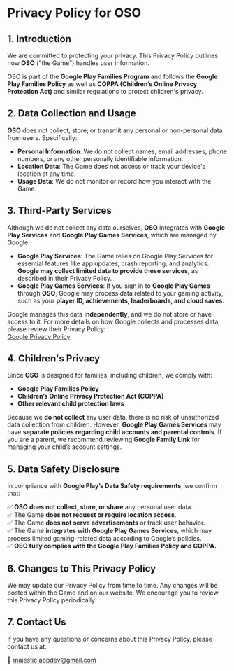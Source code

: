 # Privacy Policy for OSO

## 1. Introduction  
We are committed to protecting your privacy. This Privacy Policy outlines how **OSO** ("the Game") handles user information.  

OSO is part of the **Google Play Families Program** and follows the **Google Play Families Policy** as well as **COPPA (Children’s Online Privacy Protection Act)** and similar regulations to protect children's privacy.  

## 2. Data Collection and Usage  
**OSO** does not collect, store, or transmit any personal or non-personal data from users. Specifically:  

- **Personal Information**: We do not collect names, email addresses, phone numbers, or any other personally identifiable information.  
- **Location Data**: The Game does not access or track your device's location at any time.  
- **Usage Data**: We do not monitor or record how you interact with the Game.  

## 3. Third-Party Services  
Although we do not collect any data ourselves, **OSO** integrates with **Google Play Services** and **Google Play Games Services**, which are managed by Google.  

- **Google Play Services**: The Game relies on Google Play Services for essential features like app updates, crash reporting, and analytics. **Google may collect limited data to provide these services**, as described in their Privacy Policy.  
- **Google Play Games Services**: If you sign in to **Google Play Games** through **OSO**, Google may process data related to your gaming activity, such as your **player ID, achievements, leaderboards, and cloud saves**.  

Google manages this data **independently**, and we do not store or have access to it. For more details on how Google collects and processes data, please review their Privacy Policy:  
[Google Privacy Policy](https://policies.google.com/privacy)  

## 4. Children's Privacy  
Since **OSO** is designed for families, including children, we comply with:  
- **Google Play Families Policy**  
- **Children’s Online Privacy Protection Act (COPPA)**  
- **Other relevant child protection laws**  

Because we **do not collect** any user data, there is no risk of unauthorized data collection from children. However, **Google Play Games Services** may have **separate policies regarding child accounts and parental controls**. If you are a parent, we recommend reviewing **Google Family Link** for managing your child’s account settings.  

## 5. Data Safety Disclosure  
In compliance with **Google Play’s Data Safety requirements**, we confirm that:  

✅ **OSO** **does not collect, store, or share** any personal user data.  
✅ The Game **does not request or require location access**.  
✅ The Game **does not serve advertisements** or track user behavior.  
✅ The Game **integrates with Google Play Games Services**, which may process limited gaming-related data according to Google’s policies.  
✅ **OSO fully complies with the Google Play Families Policy and COPPA.**  

## 6. Changes to This Privacy Policy  
We may update our Privacy Policy from time to time. Any changes will be posted within the Game and on our website. We encourage you to review this Privacy Policy periodically.  

## 7. Contact Us  
If you have any questions or concerns about this Privacy Policy, please contact us at:  

📩 [majestic.appdev@gmail.com](mailto:majestic.appdev@gmail.com)  
